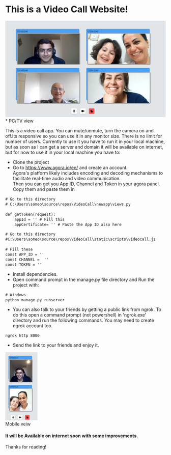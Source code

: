 # This is a Video Call Website!

<img src="PICS/3.png"/>
* PC/TV view

This is a video call app. You can mute/unmute, turn the camera on and off.Its responsive so you can use it in any monitor size. There is no limit for number of users. Currently to use it you have to run it in your local machine, but as soon as I can get a server and domain it will be available on internet, but for now to use it in your local machine you have to:
* Clone the project
* Go to https://www.agora.io/en/ and create an account.<br>
Agora's platform likely includes encoding and decoding mechanisms to facilitate real-time audio and video communication.<br>
Then you can get you App ID, Channel and Token in your agora panel. Copy them and paste them in 
```
# Go to this directory
# C:\Users\someo\source\repos\VideoCall\newapp\views.py

def getToken(request):
    appId = '' # Fill this
    appCertificate= '' # Paste the App ID also here

```
```
# Go to this directory
#C:\Users\someo\source\repos\VideoCall\static\scripts\videocall.js

# Fill these
const APP_ID = ''
const CHANNEL =  ''
const TOKEN = ''
```
* Install dependencies.
* Open command prompt in the manage.py file directory and Run the project with:
```
# Windows
python manage.py runserver 
```
* You can also talk to your friends by getting a public link from ngrok. To do this open a command prompt (not powershell) in 'ngrok.exe' directory and run the following commands. You may need to create ngrok account too.
```
ngrok http 8000
```
* Send the link to your friends and enjoy it.

<img src="PICS/1.png" style="width:20%"/><br>
Mobile veiw

#### It will be Available on internet soon with some improvements.
Thanks for reading!